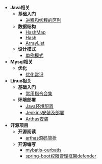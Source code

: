 - **Java相关**
  - **基础入门**
    - [进程和线程的区别](zh-cn/java/introduction/processes-and-threads.md)
  - **数据结构**
    - [HashMap](zh-cn/java/data-structure/hashmap.md)
    - [Hash](zh-cn/java/data-structure/hash.md)
    - [ArrayList](zh-cn/java/data-structure/arraylist.md)
  - **设计模式**
    - [单例模式](zh-cn/java/design-mode/single-mode.md)
- **Mysql相关**
  - **优化**
    - [优化常识](zh-cn\mysql\optimize\optimize-common-sense.md)
- **Linux相关**
  - **基础入门**
    - [常用指令合集](zh-cn/linux/introduction/instruction-set.md)
  - **环境部署**
    - [Java环境配置](zh-cn/linux/deployment-environment/java.md)
    - [Jenkins安装及部署](zh-cn/linux/deployment-environment/jenkins.md)
    - [Arthas安装](zh-cn/linux/deployment-environment/arthas.md)
- **开源项目**
  - **开源阅读**
    - [arthas源码简析](zh-cn/opensource/opensource-read/arthas.md)
  - **开源编写**
    - [mybatis-ourbatis](zh-cn/opensource/opensource-write/ourbatis.md)
    - [spring-boot权限管理框架defender](zh-cn/opensource/opensource-write/defender.md)
